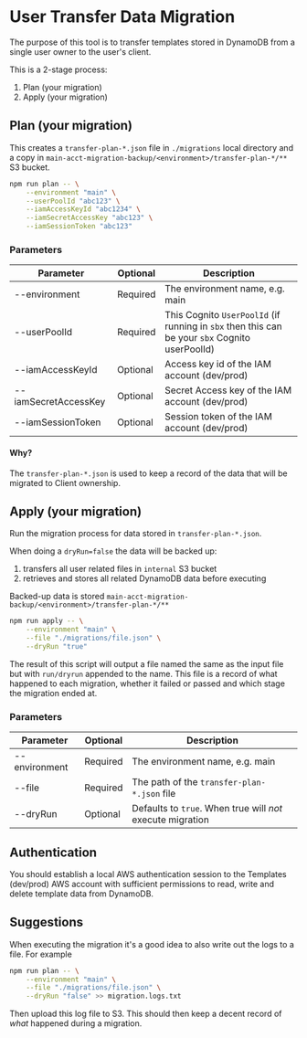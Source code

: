 # User Transfer Data Migration

The purpose of this tool is to transfer templates stored in DynamoDB from a single user owner to the user's client.

This is a 2-stage process:

1. Plan (your migration)
2. Apply (your migration)

## Plan (your migration)

This creates a `transfer-plan-*.json` file in `./migrations` local directory and a copy in `main-acct-migration-backup/<environment>/transfer-plan-*/**` S3 bucket.

```bash
npm run plan -- \
    --environment "main" \
    --userPoolId "abc123" \
    --iamAccessKeyId "abc1234" \
    --iamSecretAccessKey "abc123" \
    --iamSessionToken "abc123"
```

### Parameters

| Parameter             | Optional | Description                                                                                    |
| --------------------- | -------- | ---------------------------------------------------------------------------------------------- |
| --environment         | Required | The environment name, e.g. main                                                                |
| --userPoolId          | Required | This Cognito `UserPoolId` (if running in `sbx` then this can be your `sbx` Cognito userPoolId) |
| --iamAccessKeyId      | Optional | Access key id of the IAM account (dev/prod)                                                    |
| --iamSecretAccessKey  | Optional | Secret Access key of the IAM account (dev/prod)                                                |
| --iamSessionToken     | Optional | Session token of the IAM account (dev/prod)                                                    |

#### Why?

The `transfer-plan-*.json` is used to keep a record of the data that will be migrated to Client ownership.

## Apply (your migration)

Run the migration process for data stored in `transfer-plan-*.json`.

When doing a `dryRun=false` the data will be backed up:

1. transfers all user related files in `internal` S3 bucket
2. retrieves and stores all related DynamoDB data before executing

Backed-up data is stored `main-acct-migration-backup/<environment>/transfer-plan-*/**`

```bash
npm run apply -- \
    --environment "main" \
    --file "./migrations/file.json" \
    --dryRun "true"
```

The result of this script will output a file named the same as the input file but with `run/dryrun` appended to the name. This file is a record of what happened to each migration, whether it failed or passed and which stage the migration ended at.

### Parameters

| Parameter             | Optional | Description                                                                                    |
| --------------------- | -------- | ---------------------------------------------------------------------------------------------- |
| --environment         | Required | The environment name, e.g. main                                                                |
| --file                | Required | The path of the `transfer-plan-*.json` file                                                    |
| --dryRun              | Optional | Defaults to `true`. When true will _not_ execute migration                                     |

## Authentication

You should establish a local AWS authentication session to the Templates (dev/prod) AWS account with sufficient permissions to read, write and delete template data from DynamoDB.

## Suggestions

When executing the migration it's a good idea to also write out the logs to a file. For example

```bash
npm run plan -- \
    --environment "main" \
    --file "./migrations/file.json" \
    --dryRun "false" >> migration.logs.txt
```

Then upload this log file to S3. This should then keep a decent record of _what_ happened during a migration.
